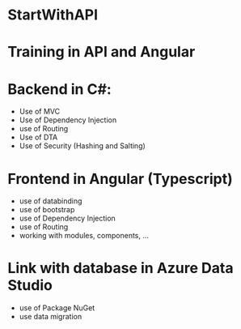 # StartWithAPI

# Training in API and Angular


# Backend in C#:

- Use of MVC
- Use of Dependency Injection
- use of Routing
- Use of DTA
- Use of Security (Hashing and Salting)


# Frontend in Angular (Typescript)

- use of databinding
- use of bootstrap
- use of Dependency Injection
- use of Routing
- working with modules, components, ...

# Link with database in Azure Data Studio

- use of Package NuGet
- use data migration
